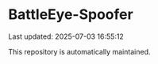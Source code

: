 # BattleEye-Spoofer

Last updated: 2025-07-03 16:55:12

This repository is automatically maintained.
